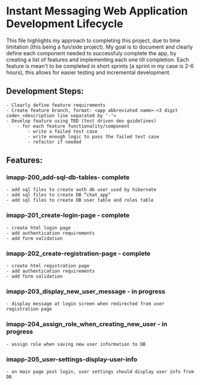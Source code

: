 # Instant Messaging Web Application Development Lifecycle

This file highlights my approach to completing this project, due to time limitation (this being a fun/side project). My goal
is to document and clearly define each component needed to successfuly complete the app, by creating a list of features and
implementing each one till completion. Each feature is mean't to be completed in short sprints (a sprint in my case is
2-6 hours), this allows for easier testing and incremental development.

## Development Steps:
	- Clearly define feature requirements
	- Create feature branch, format: <app abbreviated name>-<3 digit code>_<description line separated by ‘-‘>
	- Develop feature using TDD (test driven dev guidelines)
		- for each feature functionality/component
			- write a failed test case
			- write enough logic to pass the failed test case
			- refactor if needed

## Features:
### imapp-200_add-sql-db-tables- complete
	- add sql files to create auth db user used by hibernate
	- add sql files to create DB “chat_app”
	- add sql files to create DB user table and roles table
### imapp-201_create-login-page - complete
	- create html login page
	- add authentication requirements
	- add form validation
### imapp-202_create-registration-page - complete
	- create html registration page
	- add authentication requirements
	- add form validation
### imapp-203_display_new_user_message - in progress
	- display message at login screen when redirected from user registration page
### imapp-204_assign_role_when_creating_new_user - in progress
	- assign role when saving new user information to DB
### imapp-205_user-settings-display-user-info
	- on main page post login, user settings should display user info from DB
